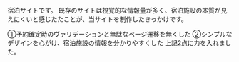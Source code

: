 宿泊サイトです。
既存のサイトは視覚的な情報量が多く、宿泊施設の本質が見えにくいと感じたたことが、当サイトを制作したきっかけです。

①予約確定時のヴァリデーションと無駄なページ遷移を無くした
②シンプルなデザインを心がけ、宿泊施設の情報を分かりやすくした
上記2点に力を入れました。
